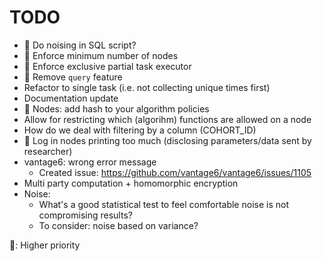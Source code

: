 TODO
====

* :small_red_triangle_down: Do noising in SQL script?
* :small_red_triangle_down: Enforce minimum number of nodes
* :small_red_triangle_down: Enforce exclusive partial task executor
* :small_red_triangle_down: Remove `query` feature
* Refactor to single task (i.e. not collecting unique times first)
* Documentation update
* :small_red_triangle_down: Nodes: add hash to your algorithm policies
* Allow for restricting which (algorihm) functions are allowed on a node
* How do we deal with filtering by a column (COHORT_ID)
* :small_red_triangle_down: Log in nodes printing too much (disclosing parameters/data sent by researcher)
* vantage6: wrong error message
  * Created issue: https://github.com/vantage6/vantage6/issues/1105
* Multi party computation + homomorphic encryption
* Noise:
  * What's a good statistical test to feel comfortable noise is not compromising results?
  * To consider: noise based on variance?
 
:small_red_triangle_down:: Higher priority
